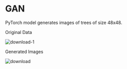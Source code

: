 # GAN

PyTorch model generates images of trees of size 48x48.

Original Data

![download-1](https://user-images.githubusercontent.com/43874717/224698258-2b09867d-f37e-4f08-901a-74dfd3dcc7db.png)

Generated Images

![download](https://user-images.githubusercontent.com/43874717/224698303-8d570b4a-6c9f-4b70-8204-178c591d61f4.png)
